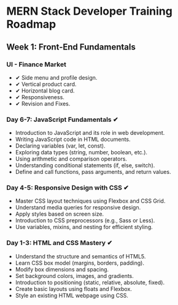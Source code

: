 # MERN Stack Developer Training Roadmap

## Week 1: Front-End Fundamentals

### UI - Finance Market

- ✔ Side menu and profile design.
- ✔ Vertical product card.
- ✔ Horizontal blog card.
- ✔ Responsiveness.
- ✔ Revision and Fixes.

### Day 6-7: JavaScript Fundamentals ✔

- Introduction to JavaScript and its role in web development.
- Writing JavaScript code in HTML documents.
- Declaring variables (var, let, const).
- Exploring data types (string, number, boolean, etc.).
- Using arithmetic and comparison operators.
- Understanding conditional statements (if, else, switch).
- Define and call functions, pass arguments, and return values.

### Day 4-5: Responsive Design with CSS ✔

- Master CSS layout techniques using Flexbox and CSS Grid.
- Understand media queries for responsive design.
- Apply styles based on screen size.
- Introduction to CSS preprocessors (e.g., Sass or Less).
- Use variables, mixins, and nesting for efficient styling.

### Day 1-3: HTML and CSS Mastery ✔

- Understand the structure and semantics of HTML5.
- Learn CSS box model (margins, borders, padding).
- Modify box dimensions and spacing.
- Set background colors, images, and gradients.
- Introduction to positioning (static, relative, absolute, fixed).
- Create basic layouts using floats and Flexbox.
- Style an existing HTML webpage using CSS.
